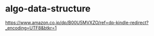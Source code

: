 # algo-data-structure
https://www.amazon.co.jp/dp/B00U5MVXZO/ref=dp-kindle-redirect?_encoding=UTF8&btkr=1
